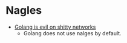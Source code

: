 Nagles
======

* [Golang is evil on shitty networks](https://withinboredom.info/blog/2022/12/29/golang-is-evil-on-shitty-networks/)
    * Golang does not use nalges by default.

